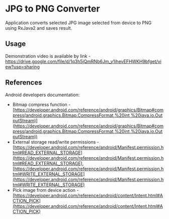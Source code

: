 # JPG to PNG Converter
Application converts selected JPG image selected from device to PNG using RxJava2 and saves result.

## Usage
Demonstration video is available by link - https://drive.google.com/file/d/1q3h5jQmRNb6Jm_y1ihevEFHWKH9bfget/view?usp=sharing

## References  
Android developers documentation:  
* Bitmap compress function - [https://developer.android.com/reference/android/graphics/Bitmap#compress(android.graphics.Bitmap.CompressFormat,%20int,%20java.io.OutputStream)]
(https://developer.android.com/reference/android/graphics/Bitmap#compress(android.graphics.Bitmap.CompressFormat,%20int,%20java.io.OutputStream))
* External storage read/write permissions - 
[https://developer.android.com/reference/android/Manifest.permission.html#READ_EXTERNAL_STORAGE](https://developer.android.com/reference/android/Manifest.permission.html#READ_EXTERNAL_STORAGE),
[https://developer.android.com/reference/android/Manifest.permission.html#WRITE_EXTERNAL_STORAGE](https://developer.android.com/reference/android/Manifest.permission.html#WRITE_EXTERNAL_STORAGE)
* Pick image from device action - [https://developer.android.com/reference/android/content/Intent.html#ACTION_PICK](https://developer.android.com/reference/android/content/Intent.html#ACTION_PICK)

